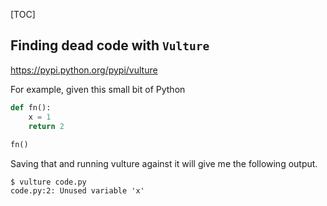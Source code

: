 [TOC]


## Finding dead code with `Vulture`

https://pypi.python.org/pypi/vulture

For example, given this small bit of Python

```py
def fn(): 
    x = 1 
    return 2 
 
fn()
```

Saving that and running vulture against it will give me the following output.

```
$ vulture code.py  
code.py:2: Unused variable 'x' 
```